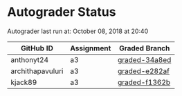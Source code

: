 # Autograder Status
Autograder last run at: October 08, 2018 at 20:40

| GitHub ID | Assignment | Graded Branch |
|-----------|------------|---------------|
| anthonyt24 | a3 | [graded-34a8ed](https://github.com/Fall2018COMP401-001/a3-anthonyt24/tree/graded-34a8ed) | 
| archithapavuluri | a3 | [graded-e282af](https://github.com/Fall2018COMP401-001/a3-archithapavuluri/tree/graded-e282af) | 
| kjack89 | a3 | [graded-f1362b](https://github.com/Fall2018COMP401-001/a3-kjack89/tree/graded-f1362b) | 
